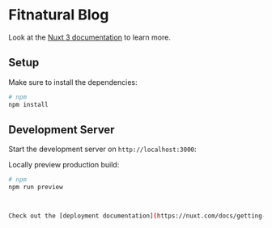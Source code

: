 # Fitnatural Blog

Look at the [Nuxt 3 documentation](https://nuxt.com/docs/getting-started/introduction) to learn more.

## Setup

Make sure to install the dependencies:

```bash
# npm
npm install
```

## Development Server

Start the development server on `http://localhost:3000`:

Locally preview production build:

```bash
# npm
npm run preview



Check out the [deployment documentation](https://nuxt.com/docs/getting-started/deployment) for more information.
```
